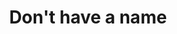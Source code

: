 ---
pid: LLP587
title: Don't have a name
location_transcription: 
zipcode: 
outside_phl: 
neighborhood: 
age: '11'
age_range: 6-13
instagram: 
image_file_name: LLP_587.jpg
proposal_transcription: Two people sitting with a wall between them
topic: Unknown
topic_summary: '0'
type: Sculpture Statue
keywords_other: 
credit: Mei Nghiem
image_labels: 
twitter: 
facebook: 
permalink: "/monuments/llp587/"
layout: item-page
---